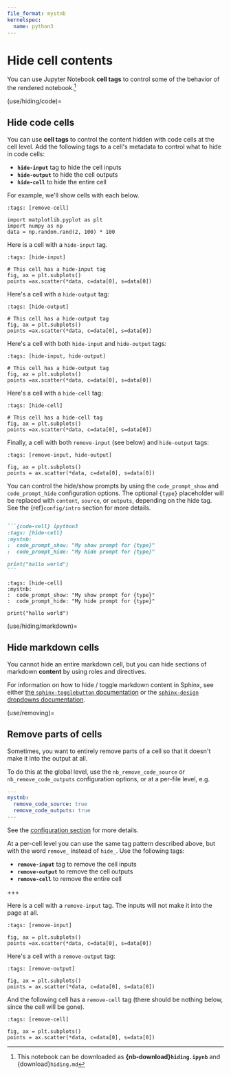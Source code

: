 ```yaml
---
file_format: mystnb
kernelspec:
  name: python3
---
```


# Hide cell contents

You can use Jupyter Notebook **cell tags** to control some of the behavior of
the rendered notebook.[^download]

[^download]: This notebook can be downloaded as
            **{nb-download}`hiding.ipynb`** and {download}`hiding.md`

(use/hiding/code)=

## Hide code cells

You can use **cell tags** to control the content hidden with code cells at the cell level.
Add the following tags to a cell's metadata to control
what to hide in code cells:

* **`hide-input`** tag to hide the cell inputs
* **`hide-output`** to hide the cell outputs
* **`hide-cell`** to hide the entire cell

For example, we'll show cells with each below.

```{code-cell} ipython3
:tags: [remove-cell]

import matplotlib.pyplot as plt
import numpy as np
data = np.random.rand(2, 100) * 100
```

Here is a cell with a `hide-input` tag.

```{code-cell} ipython3
:tags: [hide-input]

# This cell has a hide-input tag
fig, ax = plt.subplots()
points =ax.scatter(*data, c=data[0], s=data[0])
```

Here's a cell with a `hide-output` tag:

```{code-cell} ipython3
:tags: [hide-output]

# This cell has a hide-output tag
fig, ax = plt.subplots()
points =ax.scatter(*data, c=data[0], s=data[0])
```

Here's a cell with both `hide-input` and `hide-output` tags:

```{code-cell} ipython3
:tags: [hide-input, hide-output]

# This cell has a hide-output tag
fig, ax = plt.subplots()
points =ax.scatter(*data, c=data[0], s=data[0])
```

Here's a cell with a `hide-cell` tag:

```{code-cell} ipython3
:tags: [hide-cell]

# This cell has a hide-cell tag
fig, ax = plt.subplots()
points =ax.scatter(*data, c=data[0], s=data[0])
```

Finally, a cell with both `remove-input` (see below) and `hide-output` tags:

```{code-cell} ipython3
:tags: [remove-input, hide-output]

fig, ax = plt.subplots()
points = ax.scatter(*data, c=data[0], s=data[0])
```

You can control the hide/show prompts by using the `code_prompt_show` and `code_prompt_hide` configuration options.
The optional `{type}` placeholder will be replaced with `content`, `source`, or `outputs`, depending on the hide tag.
See the {ref}`config/intro` section for more details.

````markdown

```{code-cell} ipython3
:tags: [hide-cell]
:mystnb:
:  code_prompt_show: "My show prompt for {type}"
:  code_prompt_hide: "My hide prompt for {type}"

print("hallo world")
```
````

```{code-cell} ipython3
:tags: [hide-cell]
:mystnb:
:  code_prompt_show: "My show prompt for {type}"
:  code_prompt_hide: "My hide prompt for {type}"

print("hallo world")
```

(use/hiding/markdown)=

## Hide markdown cells

You cannot hide an entire markdown cell, but you can hide sections of markdown **content** by using roles and directives.

For information on how to hide / toggle markdown content in Sphinx, see either [the `sphinx-togglebutton` documentation](https://sphinx-togglebutton.readthedocs.io/en/latest/) or the [`sphinx-design` dropdowns documentation](https://sphinx-design.readthedocs.io/en/latest/dropdowns.html).

(use/removing)=

## Remove parts of cells

Sometimes, you want to entirely remove parts of a cell so that it doesn't make it into the output at all.

To do this at the global level, use the `nb_remove_code_source` or `nb_remove_code_outputs` configuration options, or at a per-file level, e.g.

```yaml
---
mystnb:
  remove_code_source: true
  remove_code_outputs: true
---
```

See the [configuration section](config/intro) for more details.

At a per-cell level you can use the same tag pattern described above,
but with the word `remove_` instead of `hide_`. Use the following tags:

* **`remove-input`** tag to remove the cell inputs
* **`remove-output`** to remove the cell outputs
* **`remove-cell`** to remove the entire cell

+++

Here is a cell with a `remove-input` tag. The inputs will not make it into
the page at all.

```{code-cell} ipython3
:tags: [remove-input]

fig, ax = plt.subplots()
points =ax.scatter(*data, c=data[0], s=data[0])
```

Here's a cell with a `remove-output` tag:

```{code-cell} ipython3
:tags: [remove-output]

fig, ax = plt.subplots()
points = ax.scatter(*data, c=data[0], s=data[0])
```

And the following cell has a `remove-cell` tag (there should be nothing
below, since the cell will be gone).

```{code-cell} ipython3
:tags: [remove-cell]

fig, ax = plt.subplots()
points = ax.scatter(*data, c=data[0], s=data[0])
```
